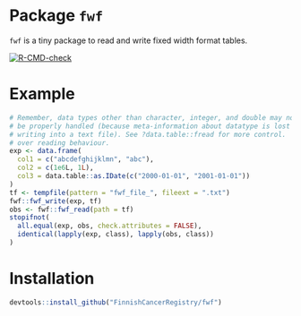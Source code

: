 
<!-- generated by R package codedoc; do not modify! -->

# Package `fwf`


`fwf` is a tiny package to read and write fixed width format tables.

<!-- badges: start -->
[![R-CMD-check](https://github.com/FinnishCancerRegistry/fwf/actions/workflows/R-CMD-check.yaml/badge.svg)](https://github.com/FinnishCancerRegistry/fwf/actions/workflows/R-CMD-check.yaml)
<!-- badges: end -->

# Example
```r
# Remember, data types other than character, integer, and double may not
# be properly handled (because meta-information about datatype is lost when
# writing into a text file). See ?data.table::fread for more control.
# over reading behaviour.
exp <- data.frame(
  col1 = c("abcdefghijklmn", "abc"),
  col2 = c(1e6L, 1L),
  col3 = data.table::as.IDate(c("2000-01-01", "2001-01-01"))
)
tf <- tempfile(pattern = "fwf_file_", fileext = ".txt")
fwf::fwf_write(exp, tf)
obs <- fwf::fwf_read(path = tf)
stopifnot(
  all.equal(exp, obs, check.attributes = FALSE),
  identical(lapply(exp, class), lapply(obs, class))
)
```

# Installation
```r
devtools::install_github("FinnishCancerRegistry/fwf")
````


